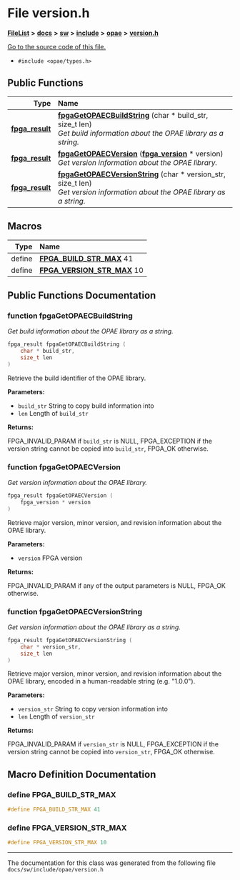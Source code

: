 
# File version.h



[**FileList**](files.md) **>** [**docs**](dir_49e56c817e5e54854c35e136979f97ca.md) **>** [**sw**](dir_55721a669a8e0900d975c02921addb49.md) **>** [**include**](dir_97b4588afba69bf89bbe554642ac6431.md) **>** [**opae**](dir_ade97cd9199f278c0723672dd8647ba4.md) **>** [**version.h**](version_8h.md)

[Go to the source code of this file.](version_8h_source.md)



* `#include <opae/types.h>`















## Public Functions

| Type | Name |
| ---: | :--- |
|  [**fpga\_result**](types__enum_8h.md#enum-fpga_result) | [**fpgaGetOPAECBuildString**](#function-fpgagetopaecbuildstring) (char \* build\_str, size\_t len) <br>_Get build information about the OPAE library as a string._  |
|  [**fpga\_result**](types__enum_8h.md#enum-fpga_result) | [**fpgaGetOPAECVersion**](#function-fpgagetopaecversion) ([**fpga\_version**](structfpga__version.md) \* version) <br>_Get version information about the OPAE library._  |
|  [**fpga\_result**](types__enum_8h.md#enum-fpga_result) | [**fpgaGetOPAECVersionString**](#function-fpgagetopaecversionstring) (char \* version\_str, size\_t len) <br>_Get version information about the OPAE library as a string._  |







## Macros

| Type | Name |
| ---: | :--- |
| define  | [**FPGA\_BUILD\_STR\_MAX**](version_8h.md#define-fpga_build_str_max)  41<br> |
| define  | [**FPGA\_VERSION\_STR\_MAX**](version_8h.md#define-fpga_version_str_max)  10<br> |

## Public Functions Documentation


### function fpgaGetOPAECBuildString 

_Get build information about the OPAE library as a string._ 
```C++
fpga_result fpgaGetOPAECBuildString (
    char * build_str,
    size_t len
) 
```



Retrieve the build identifier of the OPAE library.




**Parameters:**


* `build_str` String to copy build information into 
* `len` Length of `build_str` 



**Returns:**

FPGA\_INVALID\_PARAM if `build_str` is NULL, FPGA\_EXCEPTION if the version string cannot be copied into `build_str`, FPGA\_OK otherwise. 





        

### function fpgaGetOPAECVersion 

_Get version information about the OPAE library._ 
```C++
fpga_result fpgaGetOPAECVersion (
    fpga_version * version
) 
```



Retrieve major version, minor version, and revision information about the OPAE library.




**Parameters:**


* `version` FPGA version 



**Returns:**

FPGA\_INVALID\_PARAM if any of the output parameters is NULL, FPGA\_OK otherwise. 





        

### function fpgaGetOPAECVersionString 

_Get version information about the OPAE library as a string._ 
```C++
fpga_result fpgaGetOPAECVersionString (
    char * version_str,
    size_t len
) 
```



Retrieve major version, minor version, and revision information about the OPAE library, encoded in a human-readable string (e.g. "1.0.0").




**Parameters:**


* `version_str` String to copy version information into 
* `len` Length of `version_str` 



**Returns:**

FPGA\_INVALID\_PARAM if `version_str` is NULL, FPGA\_EXCEPTION if the version string cannot be copied into `version_str`, FPGA\_OK otherwise. 





        
## Macro Definition Documentation



### define FPGA\_BUILD\_STR\_MAX 

```C++
#define FPGA_BUILD_STR_MAX 41
```




### define FPGA\_VERSION\_STR\_MAX 

```C++
#define FPGA_VERSION_STR_MAX 10
```




------------------------------
The documentation for this class was generated from the following file `docs/sw/include/opae/version.h`